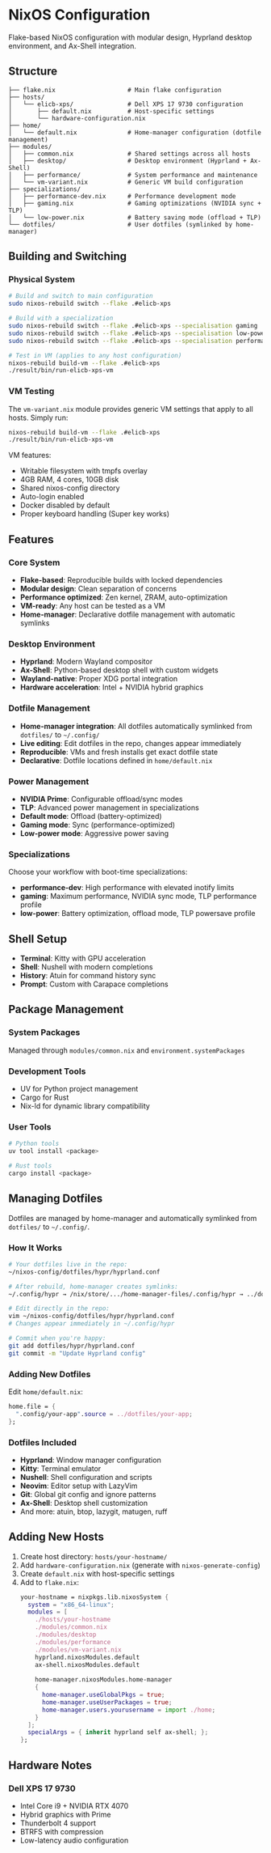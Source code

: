 # NixOS Configuration

Flake-based NixOS configuration with modular design, Hyprland desktop environment, and Ax-Shell integration.

## Structure

```
├── flake.nix                    # Main flake configuration
├── hosts/
│   └── elicb-xps/               # Dell XPS 17 9730 configuration
│       ├── default.nix          # Host-specific settings
│       └── hardware-configuration.nix
├── home/
│   └── default.nix              # Home-manager configuration (dotfile management)
├── modules/
│   ├── common.nix               # Shared settings across all hosts
│   ├── desktop/                 # Desktop environment (Hyprland + Ax-Shell)
│   ├── performance/             # System performance and maintenance
│   └── vm-variant.nix           # Generic VM build configuration
├── specializations/
│   ├── performance-dev.nix      # Performance development mode
│   ├── gaming.nix               # Gaming optimizations (NVIDIA sync + TLP)
│   └── low-power.nix            # Battery saving mode (offload + TLP)
└── dotfiles/                    # User dotfiles (symlinked by home-manager)
```

## Building and Switching

### Physical System

```bash
# Build and switch to main configuration
sudo nixos-rebuild switch --flake .#elicb-xps

# Build with a specialization
sudo nixos-rebuild switch --flake .#elicb-xps --specialisation gaming
sudo nixos-rebuild switch --flake .#elicb-xps --specialisation low-power
sudo nixos-rebuild switch --flake .#elicb-xps --specialisation performance-dev

# Test in VM (applies to any host configuration)
nixos-rebuild build-vm --flake .#elicb-xps
./result/bin/run-elicb-xps-vm
```

### VM Testing

The `vm-variant.nix` module provides generic VM settings that apply to all hosts. Simply run:

```bash
nixos-rebuild build-vm --flake .#elicb-xps
./result/bin/run-elicb-xps-vm
```

VM features:
- Writable filesystem with tmpfs overlay
- 4GB RAM, 4 cores, 10GB disk
- Shared nixos-config directory
- Auto-login enabled
- Docker disabled by default
- Proper keyboard handling (Super key works)

## Features

### Core System
- **Flake-based**: Reproducible builds with locked dependencies
- **Modular design**: Clean separation of concerns
- **Performance optimized**: Zen kernel, ZRAM, auto-optimization
- **VM-ready**: Any host can be tested as a VM
- **Home-manager**: Declarative dotfile management with automatic symlinks

### Desktop Environment
- **Hyprland**: Modern Wayland compositor
- **Ax-Shell**: Python-based desktop shell with custom widgets
- **Wayland-native**: Proper XDG portal integration
- **Hardware acceleration**: Intel + NVIDIA hybrid graphics

### Dotfile Management
- **Home-manager integration**: All dotfiles automatically symlinked from `dotfiles/` to `~/.config/`
- **Live editing**: Edit dotfiles in the repo, changes appear immediately
- **Reproducible**: VMs and fresh installs get exact dotfile state
- **Declarative**: Dotfile locations defined in `home/default.nix`

### Power Management
- **NVIDIA Prime**: Configurable offload/sync modes
- **TLP**: Advanced power management in specializations
- **Default mode**: Offload (battery-optimized)
- **Gaming mode**: Sync (performance-optimized)
- **Low-power mode**: Aggressive power saving

### Specializations
Choose your workflow with boot-time specializations:

- **performance-dev**: High performance with elevated inotify limits
- **gaming**: Maximum performance, NVIDIA sync mode, TLP performance profile
- **low-power**: Battery optimization, offload mode, TLP powersave profile

## Shell Setup

- **Terminal**: Kitty with GPU acceleration
- **Shell**: Nushell with modern completions
- **History**: Atuin for command history sync
- **Prompt**: Custom with Carapace completions

## Package Management

### System Packages
Managed through `modules/common.nix` and `environment.systemPackages`

### Development Tools
- UV for Python project management
- Cargo for Rust
- Nix-ld for dynamic library compatibility

### User Tools
```bash
# Python tools
uv tool install <package>

# Rust tools
cargo install <package>
```

## Managing Dotfiles

Dotfiles are managed by home-manager and automatically symlinked from `dotfiles/` to `~/.config/`.

### How It Works

```bash
# Your dotfiles live in the repo:
~/nixos-config/dotfiles/hypr/hyprland.conf

# After rebuild, home-manager creates symlinks:
~/.config/hypr → /nix/store/.../home-manager-files/.config/hypr → ../dotfiles/hypr

# Edit directly in the repo:
vim ~/nixos-config/dotfiles/hypr/hyprland.conf
# Changes appear immediately in ~/.config/hypr

# Commit when you're happy:
git add dotfiles/hypr/hyprland.conf
git commit -m "Update Hyprland config"
```

### Adding New Dotfiles

Edit `home/default.nix`:
```nix
home.file = {
  ".config/your-app".source = ../dotfiles/your-app;
};
```

### Dotfiles Included

- **Hyprland**: Window manager configuration
- **Kitty**: Terminal emulator
- **Nushell**: Shell configuration and scripts
- **Neovim**: Editor setup with LazyVim
- **Git**: Global git config and ignore patterns
- **Ax-Shell**: Desktop shell customization
- And more: atuin, btop, lazygit, matugen, ruff

## Adding New Hosts

1. Create host directory: `hosts/your-hostname/`
2. Add `hardware-configuration.nix` (generate with `nixos-generate-config`)
3. Create `default.nix` with host-specific settings
4. Add to `flake.nix`:
   ```nix
   your-hostname = nixpkgs.lib.nixosSystem {
     system = "x86_64-linux";
     modules = [
       ./hosts/your-hostname
       ./modules/common.nix
       ./modules/desktop
       ./modules/performance
       ./modules/vm-variant.nix
       hyprland.nixosModules.default
       ax-shell.nixosModules.default
       
       home-manager.nixosModules.home-manager
       {
         home-manager.useGlobalPkgs = true;
         home-manager.useUserPackages = true;
         home-manager.users.yourusername = import ./home;
       }
     ];
     specialArgs = { inherit hyprland self ax-shell; };
   };
   ```

## Hardware Notes

### Dell XPS 17 9730
- Intel Core i9 + NVIDIA RTX 4070
- Hybrid graphics with Prime
- Thunderbolt 4 support
- BTRFS with compression
- Low-latency audio configuration
